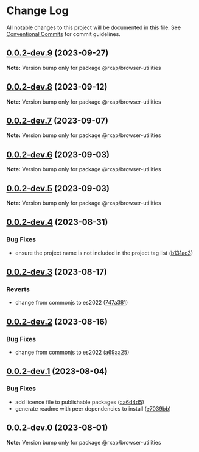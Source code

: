 # Change Log

All notable changes to this project will be documented in this file.
See [Conventional Commits](https://conventionalcommits.org) for commit guidelines.

## [0.0.2-dev.9](https://gitlab.com/rxap/packages/compare/@rxap/browser-utilities@0.0.2-dev.8...@rxap/browser-utilities@0.0.2-dev.9) (2023-09-27)

**Note:** Version bump only for package @rxap/browser-utilities

## [0.0.2-dev.8](https://gitlab.com/rxap/packages/compare/@rxap/browser-utilities@0.0.2-dev.7...@rxap/browser-utilities@0.0.2-dev.8) (2023-09-12)

**Note:** Version bump only for package @rxap/browser-utilities

## [0.0.2-dev.7](https://gitlab.com/rxap/packages/compare/@rxap/browser-utilities@0.0.2-dev.6...@rxap/browser-utilities@0.0.2-dev.7) (2023-09-07)

**Note:** Version bump only for package @rxap/browser-utilities

## [0.0.2-dev.6](https://gitlab.com/rxap/packages/compare/@rxap/browser-utilities@0.0.2-dev.5...@rxap/browser-utilities@0.0.2-dev.6) (2023-09-03)

**Note:** Version bump only for package @rxap/browser-utilities

## [0.0.2-dev.5](https://gitlab.com/rxap/packages/compare/@rxap/browser-utilities@0.0.2-dev.4...@rxap/browser-utilities@0.0.2-dev.5) (2023-09-03)

**Note:** Version bump only for package @rxap/browser-utilities

## [0.0.2-dev.4](https://gitlab.com/rxap/packages/compare/@rxap/browser-utilities@0.0.2-dev.3...@rxap/browser-utilities@0.0.2-dev.4) (2023-08-31)

### Bug Fixes

- ensure the project name is not included in the project tag list ([b131ac3](https://gitlab.com/rxap/packages/commit/b131ac3bd92b3b8799d62f15bbd30a1997d7c753))

## [0.0.2-dev.3](https://gitlab.com/rxap/packages/compare/@rxap/browser-utilities@0.0.2-dev.2...@rxap/browser-utilities@0.0.2-dev.3) (2023-08-17)

### Reverts

- change from commonjs to es2022 ([747a381](https://gitlab.com/rxap/packages/commit/747a381a090f0a276cf363da61bb19ed0c9cb5b7))

## [0.0.2-dev.2](https://gitlab.com/rxap/packages/compare/@rxap/browser-utilities@0.0.2-dev.1...@rxap/browser-utilities@0.0.2-dev.2) (2023-08-16)

### Bug Fixes

- change from commonjs to es2022 ([a69aa25](https://gitlab.com/rxap/packages/commit/a69aa25b9824b94613392b3ea42fba18e5eb1168))

## [0.0.2-dev.1](https://gitlab.com/rxap/packages/compare/@rxap/browser-utilities@0.0.2-dev.0...@rxap/browser-utilities@0.0.2-dev.1) (2023-08-04)

### Bug Fixes

- add licence file to publishable packages ([ca6d4d5](https://gitlab.com/rxap/packages/commit/ca6d4d509a743b89bad5ed7ae935d3007231705a))
- generate readme with peer dependencies to install ([e7039bb](https://gitlab.com/rxap/packages/commit/e7039bb5e86ffeadfe7cc92d5fc71d32f8efb4fb))

## 0.0.2-dev.0 (2023-08-01)

**Note:** Version bump only for package @rxap/browser-utilities
